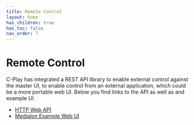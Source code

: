 ```yaml
---
title: Remote Control
layout: home
has_children: true
has_toc: false
nav_order: 7
---
```


# Remote Control

C-Play has integrated a REST API library to enable external control against the master UI, to enable control from an external application, which could be a more portable web UI.
Below you find links to the API as well as and example UI.

 - [HTTP Web API](guides/remote/api)
 - [Medialon Example Web UI](guides/remote/ui)